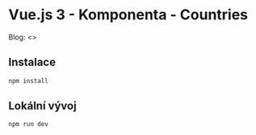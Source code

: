 # Vue.js 3 - Komponenta - Countries

Blog: <>

## Instalace

```sh
npm install
```

## Lokální vývoj

```sh
npm run dev
```

